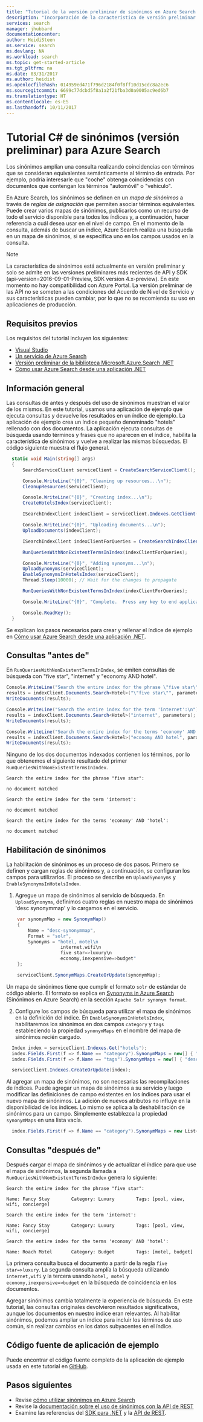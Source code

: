 ```yaml
---
title: "Tutorial de la versión preliminar de sinónimos en Azure Search | Microsoft Docs"
description: "Incorporación de la característica de versión preliminar de sinónimos a un índice de Azure Search."
services: search
manager: jhubbard
documentationcenter: 
author: HeidiSteen
ms.service: search
ms.devlang: NA
ms.workload: search
ms.topic: get-started-article
ms.tgt_pltfrm: na
ms.date: 03/31/2017
ms.author: heidist
ms.openlocfilehash: 014959ed471f796d2184f0f8ff10d15cdc8a2ec6
ms.sourcegitcommit: 6699c77dcbd5f8a1a2f21fba3d0a0005ac9ed6b7
ms.translationtype: HT
ms.contentlocale: es-ES
ms.lasthandoff: 10/11/2017
---
```

# <a name="synonym-preview-c-tutorial-for-azure-search"></a>Tutorial C# de sinónimos (versión preliminar) para Azure Search

Los sinónimos amplían una consulta realizando coincidencias con términos que se consideran equivalentes semánticamente al término de entrada. Por ejemplo, podría interesarle que "coche" obtenga coincidencias con documentos que contengan los términos "automóvil" o "vehículo".

En Azure Search, los sinónimos se definen en un *mapa de sinónimos* a través de *reglas de asignación* que permiten asociar términos equivalentes. Puede crear varios mapas de sinónimos, publicarlos como un recurso de todo el servicio disponible para todos los índices y, a continuación, hacer referencia a cuál desea usar en el nivel de campo. En el momento de la consulta, además de buscar un índice, Azure Search realiza una búsqueda en un mapa de sinónimos, si se especifica uno en los campos usados en la consulta.

> [!NOTE]
> La característica de sinónimos está actualmente en versión preliminar y solo se admite en las versiones preliminares más recientes de API y SDK (api-version=2016-09-01-Preview, SDK version 4.x-preview). En este momento no hay compatibilidad con Azure Portal. La versión preliminar de las API no se someten a las condiciones del Acuerdo de Nivel de Servicio y sus características pueden cambiar, por lo que no se recomienda su uso en aplicaciones de producción.

## <a name="prerequisites"></a>Requisitos previos

Los requisitos del tutorial incluyen los siguientes:

* [Visual Studio](https://www.visualstudio.com/downloads/)
* [Un servicio de Azure Search](search-create-service-portal.md)
* [Versión preliminar de la biblioteca Microsoft.Azure.Search .NET](https://aka.ms/search-sdk-preview)
* [Cómo usar Azure Search desde una aplicación .NET](https://docs.microsoft.com/azure/search/search-howto-dotnet-sdk)

## <a name="overview"></a>Información general

Las consultas de antes y después del uso de sinónimos muestran el valor de los mismos. En este tutorial, usamos una aplicación de ejemplo que ejecuta consultas y devuelve los resultados en un índice de ejemplo. La aplicación de ejemplo crea un índice pequeño denominado "hotels" rellenado con dos documentos. La aplicación ejecuta consultas de búsqueda usando términos y frases que no aparecen en el índice, habilita la característica de sinónimos y vuelve a realizar las mismas búsquedas. El código siguiente muestra el flujo general.

```csharp
  static void Main(string[] args)
  {
      SearchServiceClient serviceClient = CreateSearchServiceClient();

      Console.WriteLine("{0}", "Cleaning up resources...\n");
      CleanupResources(serviceClient);

      Console.WriteLine("{0}", "Creating index...\n");
      CreateHotelsIndex(serviceClient);

      ISearchIndexClient indexClient = serviceClient.Indexes.GetClient("hotels");

      Console.WriteLine("{0}", "Uploading documents...\n");
      UploadDocuments(indexClient);

      ISearchIndexClient indexClientForQueries = CreateSearchIndexClient();

      RunQueriesWithNonExistentTermsInIndex(indexClientForQueries);

      Console.WriteLine("{0}", "Adding synonyms...\n");
      UploadSynonyms(serviceClient);
      EnableSynonymsInHotelsIndex(serviceClient);
      Thread.Sleep(10000); // Wait for the changes to propagate

      RunQueriesWithNonExistentTermsInIndex(indexClientForQueries);

      Console.WriteLine("{0}", "Complete.  Press any key to end application...\n");

      Console.ReadKey();
  }
```
Se explican los pasos necesarios para crear y rellenar el índice de ejemplo en [Cómo usar Azure Search desde una aplicación .NET](https://docs.microsoft.com/azure/search/search-howto-dotnet-sdk).

## <a name="before-queries"></a>Consultas "antes de"

En `RunQueriesWithNonExistentTermsInIndex`, se emiten consultas de búsqueda con "five star", "internet" y "economy AND hotel".
```csharp
Console.WriteLine("Search the entire index for the phrase \"five star\":\n");
results = indexClient.Documents.Search<Hotel>("\"five star\"", parameters);
WriteDocuments(results);

Console.WriteLine("Search the entire index for the term 'internet':\n");
results = indexClient.Documents.Search<Hotel>("internet", parameters);
WriteDocuments(results);

Console.WriteLine("Search the entire index for the terms 'economy' AND 'hotel':\n");
results = indexClient.Documents.Search<Hotel>("economy AND hotel", parameters);
WriteDocuments(results);
```
Ninguno de los dos documentos indexados contienen los términos, por lo que obtenemos el siguiente resultado del primer `RunQueriesWithNonExistentTermsInIndex`.
~~~
Search the entire index for the phrase "five star":

no document matched

Search the entire index for the term 'internet':

no document matched

Search the entire index for the terms 'economy' AND 'hotel':

no document matched
~~~

## <a name="enable-synonyms"></a>Habilitación de sinónimos

La habilitación de sinónimos es un proceso de dos pasos. Primero se definen y cargan reglas de sinónimos y, a continuación, se configuran los campos para utilizarlos. El proceso se describe en `UploadSynonyms` y `EnableSynonymsInHotelsIndex`.

1. Agregue un mapa de sinónimos al servicio de búsqueda. En `UploadSynonyms`, definimos cuatro reglas en nuestro mapa de sinónimos 'desc synonymmap' y lo cargamos en el servicio.
```csharp
    var synonymMap = new SynonymMap()
    {
        Name = "desc-synonymmap",
        Format = "solr",
        Synonyms = "hotel, motel\n
                    internet,wifi\n
                    five star=>luxury\n
                    economy,inexpensive=>budget"
    };

    serviceClient.SynonymMaps.CreateOrUpdate(synonymMap);
```
Un mapa de sinónimos tiene que cumplir el formato `solr` de estándar de código abierto. El formato se explica en [Synonyms in Azure Search](search-synonyms.md) (Sinónimos en Azure Search) en la sección `Apache Solr synonym format`.

2. Configure los campos de búsqueda para utilizar el mapa de sinónimos en la definición del índice. En `EnableSynonymsInHotelsIndex`, habilitaremos los sinónimos en dos campos `category` y `tags` estableciendo la propiedad `synonymMaps` en el nombre del mapa de sinónimos recién cargado.
```csharp
  Index index = serviceClient.Indexes.Get("hotels");
  index.Fields.First(f => f.Name == "category").SynonymMaps = new[] { "desc-synonymmap" };
  index.Fields.First(f => f.Name == "tags").SynonymMaps = new[] { "desc-synonymmap" };

  serviceClient.Indexes.CreateOrUpdate(index);
```
Al agregar un mapa de sinónimos, no son necesarias las recompilaciones de índices. Puede agregar un mapa de sinónimos a su servicio y luego modificar las definiciones de campo existentes en los índices para usar el nuevo mapa de sinónimos. La adición de nuevos atributos no influye en la disponibilidad de los índices. Lo mismo se aplica a la deshabilitación de sinónimos para un campo. Simplemente establezca la propiedad `synonymMaps` en una lista vacía.
```csharp
  index.Fields.First(f => f.Name == "category").SynonymMaps = new List<string>();
```

## <a name="after-queries"></a>Consultas "después de"

Después cargar el mapa de sinónimos y de actualizar el índice para que use el mapa de sinónimos, la segunda llamada a `RunQueriesWithNonExistentTermsInIndex` genera lo siguiente:

~~~
Search the entire index for the phrase "five star":

Name: Fancy Stay        Category: Luxury        Tags: [pool, view, wifi, concierge]

Search the entire index for the term 'internet':

Name: Fancy Stay        Category: Luxury        Tags: [pool, view, wifi, concierge]

Search the entire index for the terms 'economy' AND 'hotel':

Name: Roach Motel       Category: Budget        Tags: [motel, budget]
~~~
La primera consulta busca el documento a partir de la regla `five star=>luxury`. La segunda consulta amplía la búsqueda utilizando `internet,wifi` y la tercera usando `hotel, motel` y `economy,inexpensive=>budget` en la búsqueda de coincidencia en los documentos.

Agregar sinónimos cambia totalmente la experiencia de búsqueda. En este tutorial, las consultas originales devolvieron resultados significativos, aunque los documentos en nuestro índice eran relevantes. Al habilitar sinónimos, podemos ampliar un índice para incluir los términos de uso común, sin realizar cambios en los datos subyacentes en el índice.

## <a name="sample-application-source-code"></a>Código fuente de aplicación de ejemplo
Puede encontrar el código fuente completo de la aplicación de ejemplo usada en este tutorial en [GitHub](https://github.com/Azure-Samples/search-dotnet-getting-started/tree/master/DotNetHowToSynonyms).

## <a name="next-steps"></a>Pasos siguientes

* Revise [cómo utilizar sinónimos en Azure Search](search-synonyms.md)
* Revise la [documentación sobre el uso de sinónimos con la API de REST](https://aka.ms/rgm6rq)
* Examine las referencias del [SDK para .NET](https://docs.microsoft.com/dotnet/api/microsoft.azure.search) y la [API de REST](https://docs.microsoft.com/rest/api/searchservice/).
